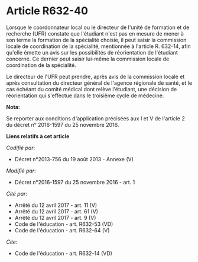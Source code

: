 # Article R632-40

Lorsque le coordonnateur local ou le directeur de l'unité de formation et de recherche (UFR) constate que l'étudiant n'est
pas en mesure de mener à son terme la formation de la spécialité choisie, il peut saisir la commission locale de coordination
de la spécialité, mentionnée à l'article R. 632-14, afin qu'elle émette un avis sur les possibilités de réorientation de
l'étudiant concerné. Ce dernier peut saisir lui-même la commission locale de coordination de la spécialité. 

Le directeur de l'UFR peut prendre, après avis de la commission locale et après consultation du directeur général de l'agence
régionale de santé, et le cas échéant du comité médical dont relève l'étudiant, une décision de réorientation qui s'effectue
dans le troisième cycle de médecine.

**Nota:**

Se reporter aux conditions d'application précisées aux I et V de l'article 2 du décret n° 2016-1597 du 25 novembre 2016.

**Liens relatifs à cet article**

_Codifié par_:

  - Décret n°2013-756 du 19 août 2013 -  Annexe (V)

_Modifié par_:

  - Décret n°2016-1597 du 25 novembre 2016 - art. 1

_Cité par_:

  - Arrêté du 12 avril 2017 - art. 11 (V)
  - Arrêté du 12 avril 2017 - art. 61 (V)
  - Arrêté du 12 avril 2017 - art. 9 (V)
  - Code de l'éducation - art. R632-53 (VD)
  - Code de l'éducation - art. R632-64 (V)

_Cite_:

  - Code de l'éducation - art. R632-14 (VD)
